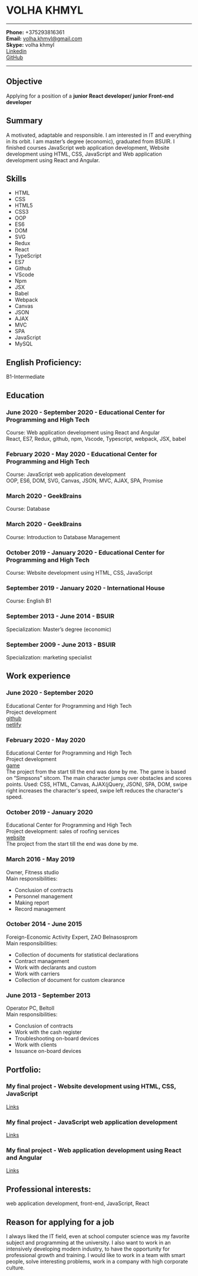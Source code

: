 **VOLHA KHMYL**
============

--------------------------------------------------------------------

**Phone:**   +375293816361  
**Email:**    volha.khmyl@gmail.com  
**Skype:**    volha khmyl  
[Linkedin](https://www.linkedin.com/in/volha-khmyl-004155b2)  
[GitHub](https://github.com/volha010892)  

--------------------------------------------------------------------

## Objective

Applying for a position of a **junior React developer/ junior Front-end developer**

## Summary

A motivated, adaptable and responsible. I am interested in IT and everything in its orbit. I am master’s degree (economic), graduated from BSUIR. I finished courses JavaScript web application development, Website development using HTML, CSS, JavaScript and Web application development using React and Angular.

## Skills 

 
*	HTML                  
*	CSS
*	HTML5
*	CSS3
*	OOP
*	ES6
*	DOM
*	SVG
*	Redux
*	React
*	TypeScript
*	ES7
*	Github
*	VScode
*	Npm
*	JSX
*	Babel
*	Webpack
*	Canvas
*	JSON
*	AJAX
*	MVC
*	SPA
*	JavaScript
*	MySQL
 

## English Proficiency:	 
B1-Intermediate      

## Education 
### June 2020 - September 2020 - Educational Center for Programming and High Tech  
Course: Web application development using React and Angular    
React, ES7, Redux, github, npm, Vscode, Typescript, webpack, JSX, babel  

### February 2020 - May 2020 - Educational Center for Programming and High Tech  
Course: JavaScript web application development    
OOP, ES6, DOM, SVG, Canvas, JSON, MVC, AJAX, SPA, Promise  

### March 2020 - GeekBrains  
Course: Database   

### March 2020 - GeekBrains  
Course: Introduction to Database Management   

### October 2019 - January 2020 - Educational Center for Programming and High Tech  
Course: Website development using HTML, CSS, JavaScript  

### September 2019 - January 2020 - International House  
Course: English B1  

### September 2013 - June 2014 - BSUIR  
Specialization: Master’s degree (economic)  

### September 2009 - June 2013 - BSUIR  
Specialization: marketing specialist  

## Work experience   
### June 2020 - September 2020   
Educational Center for Programming and High Tech    
Project development   
[github](https://github.com/volha010892/shopProject)    
[netlify](https://cocky-kilby-0f095d.netlify.app/)  

### February 2020 - May 2020   
Educational Center for Programming and High Tech  
Project development   
[game](http://fe.it-academy.by/Sites/0030058/main.html)  
The project from the start till the end was done by me.
The game is based on “Simpsons” sitcom. The main character jumps over obstacles and scores points. Used: CSS, HTML, Canvas, AJAX(jQuery, JSON), SPA, DOM, swipe right increases the character's speed, swipe left reduces the character's speed.

### October 2019 - January 2020    
Educational Center for Programming and High Tech    
Project development: sales of roofing services      
[website](http://fe.it-academy.by/Sites/0028983/main.html)  
The project from the start till the end was done by me.  

### March 2016 - May 2019    
Owner, Fitness studio   
Main responsibilities:  
*	Conclusion of contracts
*	Personnel management
*	Making report
*	Record management

### October 2014 - June 2015    
Foreign-Economic Activity Expert, ZAO Belnasosprom  
Main responsibilities:  
*	Collection of documents for statistical declarations
*	Contract management
*	Work with declarants and custom 
*	Work with carriers
*	Collection of document for custom clearance

### June 2013 - September 2013    
Operator PC, Beltoll  
Main responsibilities:  
*	Conclusion of contracts
*	Work with the cash register 
*	Troubleshooting on-board devices
*	Work with clients
*	Issuance on-board devices


## Portfolio:       
### My final project - Website development using HTML, CSS, JavaScript  
[Links](http://fe.it-academy.by/Sites/0028983/main.html)  

### My final project - JavaScript web application development  
[Links](http://fe.it-academy.by/Sites/0030058/main.html)  

### My final project - Web application development using React and Angular  
[Links](https://cocky-kilby-0f095d.netlify.app/)  

## Professional interests:   
web application development, front-end, JavaScript, React  

## Reason for applying for a job   

I always liked the IT field, even at school computer science was my favorite subject and programming at the university. I also want to work in an intensively developing modern industry, to have the opportunity for professional growth and training. I would like to work in a team with smart people, solve interesting problems, work in a company with high corporate culture.

